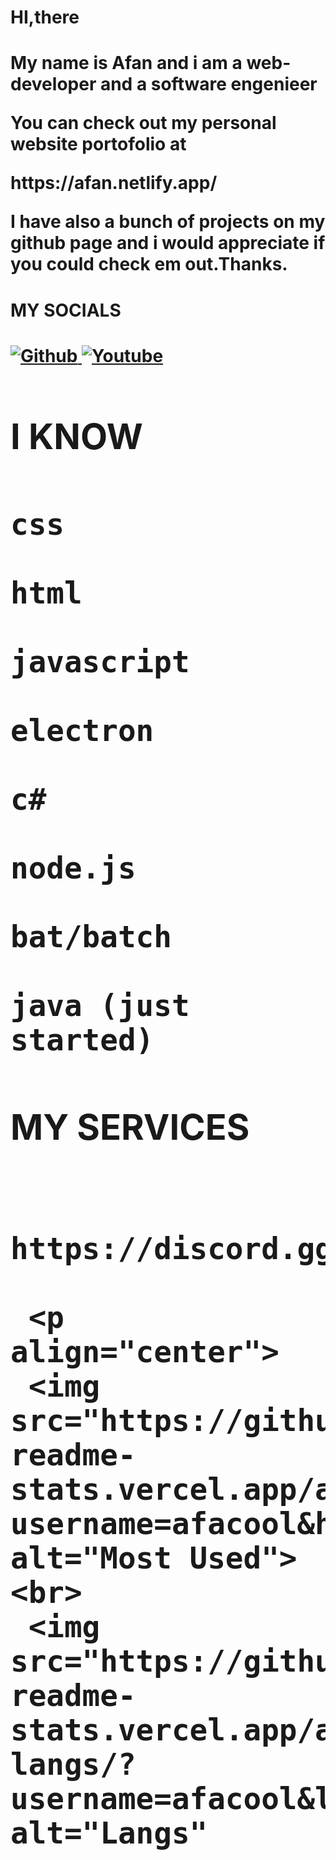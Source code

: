 <h1>HI,there<h1/>
  <p>My name is Afan and i am a web-developer and a software engenieer<p/>
  <p>You can check out my personal website portofolio at<p/> https://afan.netlify.app/
  <p>I have also a bunch of projects on my github page and i would appreciate if you could check em out.Thanks.<p/>
  
  <h1>MY SOCIALS<h1/>
    
<a href="#">
  
  <img src="https://camo.githubusercontent.com/47c21fdd5c95b4d9a5c47e3ff93a7311bf8c91bcbb5c175c5316b78eee3553d8/68747470733a2f2f696d672e736869656c64732e696f2f62616467652f2d4769746875622d6c69676874677265793f7374796c653d666f722d7468652d6261646765266c6f676f3d676974687562" alt="Github" data-canonical-src="https://img.shields.io/badge/-Github-lightgrey?style=for-the-badge&amp;logo=github" style="max-width: 100%;">
  
  
  <a/>
  
   <a href="#">
  
 
  <img src="https://camo.githubusercontent.com/380bf99c5ed2d7bba6b06f4a170bdb5cd836da5bf8489fd9599a8f23b92c854a/68747470733a2f2f696d672e736869656c64732e696f2f62616467652f2d596f75747562652d637269746963616c3f7374796c653d666f722d7468652d6261646765266c6f676f3d796f7574756265" alt="Youtube" data-canonical-src="https://img.shields.io/badge/-Youtube-critical?style=for-the-badge&amp;logo=youtube" style="max-width: 100%;">
  
  <a/>
     
    
    
 <h1>I KNOW<h1/>
 <p>

    css

    html

    javascript

    electron

    c#

    node.js

    bat/batch

    java (just started)
  <p/>

   
   
   <h1>
     MY SERVICES
     <h1/>
     
          https://discord.gg/qXMV95EPZv
  
     <p align="center">
     <img src="https://github-readme-stats.vercel.app/api?username=afacool&hide=stars,issues&show_icons=true&theme=tokyonight" alt="Most Used">
    <br>
     <img src="https://github-readme-stats.vercel.app/api/top-langs/?username=afacool&layout=compact&theme=tokyonight" alt="Langs"
</p>
